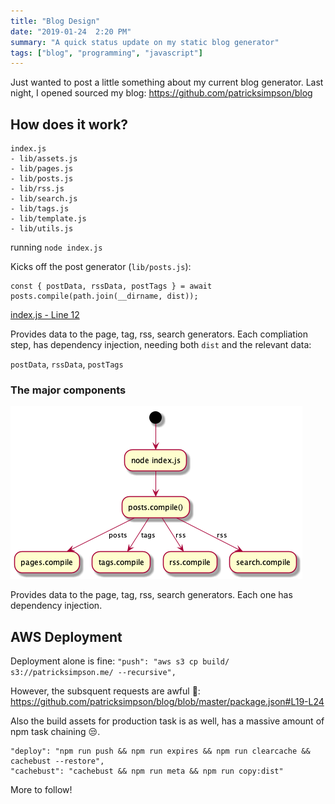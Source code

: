 ```yaml
---
title: "Blog Design"
date: "2019-01-24  2:20 PM"
summary: "A quick status update on my static blog generator"
tags: ["blog", "programming", "javascript"]
---
```


Just wanted to post a little something about my current blog generator.
Last night, I opened sourced my blog: https://github.com/patricksimpson/blog

## How does it work?

    index.js
    - lib/assets.js
    - lib/pages.js
    - lib/posts.js
    - lib/rss.js
    - lib/search.js
    - lib/tags.js
    - lib/template.js
    - lib/utils.js

running `node index.js`

Kicks off the post generator (`lib/posts.js`):

    const { postData, rssData, postTags } = await posts.compile(path.join(__dirname, dist));

[index.js - Line 12](https://github.com/patricksimpson/blog/blob/master/index.js#L12)

Provides data to the page, tag, rss, search generators. 
Each compliation step, has dependency injection, needing both `dist` and the relevant data:

 `postData`, `rssData`, `postTags`
 
 ### The major components 

![](blog-design_diagram.png)

Provides data to the page, tag, rss, search generators. Each one has dependency injection.

## AWS Deployment

Deployment alone is fine: `"push": "aws s3 cp build/ s3://patricksimpson.me/ --recursive",`

However, the subsquent requests are awful 🙈: https://github.com/patricksimpson/blog/blob/master/package.json#L19-L24

Also the build assets for production task is as well, has a massive amount of npm task chaining 😒.

    "deploy": "npm run push && npm run expires && npm run clearcache && cachebust --restore",
    "cachebust": "cachebust && npm run meta && npm run copy:dist"


More to follow!
